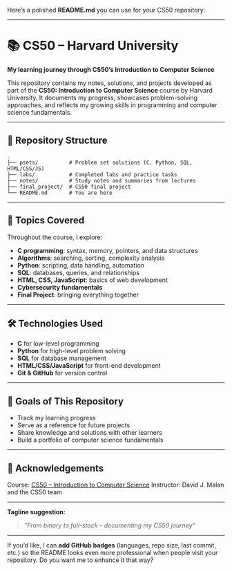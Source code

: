 Here’s a polished **README.md** you can use for your CS50 repository:

---

# 📚 CS50 – Harvard University

**My learning journey through CS50’s Introduction to Computer Science**

This repository contains my notes, solutions, and projects developed as part of the **CS50: Introduction to Computer Science** course by Harvard University. It documents my progress, showcases problem-solving approaches, and reflects my growing skills in programming and computer science fundamentals.

---

## 📂 Repository Structure

```
.
├── psets/          # Problem set solutions (C, Python, SQL, HTML/CSS/JS)
├── labs/           # Completed labs and practice tasks
├── notes/          # Study notes and summaries from lectures
├── final_project/  # CS50 final project
└── README.md       # You are here
```

---

## 🚀 Topics Covered

Throughout the course, I explore:

* **C programming**: syntax, memory, pointers, and data structures
* **Algorithms**: searching, sorting, complexity analysis
* **Python**: scripting, data handling, automation
* **SQL**: databases, queries, and relationships
* **HTML, CSS, JavaScript**: basics of web development
* **Cybersecurity fundamentals**
* **Final Project**: bringing everything together

---

## 🛠 Technologies Used

* **C** for low-level programming
* **Python** for high-level problem solving
* **SQL** for database management
* **HTML/CSS/JavaScript** for front-end development
* **Git & GitHub** for version control

---

## 🎯 Goals of This Repository

* Track my learning progress
* Serve as a reference for future projects
* Share knowledge and solutions with other learners
* Build a portfolio of computer science fundamentals

---

## 📜 Acknowledgements

Course: [CS50 – Introduction to Computer Science](https://cs50.harvard.edu/x/)
Instructor: David J. Malan and the CS50 team

---

**Tagline suggestion:**

> *"From binary to full-stack – documenting my CS50 journey"*

---

If you’d like, I can **add GitHub badges** (languages, repo size, last commit, etc.) so the README looks even more professional when people visit your repository.
Do you want me to enhance it that way?

